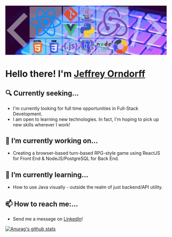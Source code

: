 ![Jeffreyo3 Banner](/assets/jeffreyo3_banner.png)
# Hello there! I'm [Jeffrey Orndorff](https://www.linkedin.com/in/jeffrey-orndorff/)

## 🔍 Currently seeking...

*   I'm currently looking for full time opportunities in Full-Stack Development.
*   I am open to learning new technologies. In fact, I'm hoping to pick up new skills wherever I work!

## 🔭 I’m currently working on...

*   Creating a browser-based turn-based RPG-style game using ReactJS for Front End & NodeJS/PostgreSQL for Back End.

## 🌱 I’m currently learning...

*   How to use Java visually - outside the realm of just backend/API utility.

## 📫 How to reach me:...

*   Send me a message on [LinkedIn](https://www.linkedin.com/in/jeffrey-orndorff/)!

[![Anurag's github stats](https://github-readme-stats.vercel.app/api?username=jeffreyo3&theme=nightowl&show_icons=true&hide=issues)](https://github.com/jeffreyo3/github-readme-stats)


<!--
**Jeffreyo3/jeffreyo3** is a ✨ _special_ ✨ repository because its `README.md` (this file) appears on your GitHub profile.
[![Top Langs](https://github-readme-stats.vercel.app/api/top-langs/?username=jeffreyo3&layout=compact&theme=nightowl)](https://github.com/jeffreyo3/github-readme-stats)</br>


Here are some ideas to get you started:

- 🔭 I’m currently working on ...
- 🌱 I’m currently learning ...
- 👯 I’m looking to collaborate on ...
- 🤔 I’m looking for help with ...
- 💬 Ask me about ...
- 📫 How to reach me: ...
- 😄 Pronouns: ...
- ⚡ Fun fact: ...
-->
